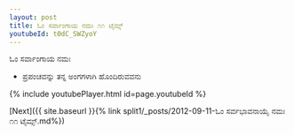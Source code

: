 ```yaml
---
layout: post
title: ಓಂ ಸರ್ವಾಂಗಾಯ ನಮಃ ೧೧ ಟೈಮ್ಸ್
youtubeId: t0dC_SWZyoY
---
```

 
 
 ಓಂ ಸರ್ವಾಂಗಾಯ ನಮಃ  
 
 -  ಪ್ರಪಂಚವನ್ನು ತನ್ನ ಅಂಗಗಳಾಗಿ ಹೊಂದಿರುವವನು 
 
  
 
  
 
 
 
 
 
 


{% include youtubePlayer.html id=page.youtubeId %}
 
[Next]({{ site.baseurl }}{% link  split1/_posts/2012-09-11-ಓಂ ಸರ್ವಭಾವನಾಯೈ ನಮಃ ೧೧ ಟೈಮ್ಸ್.md%})
 
